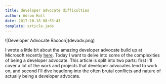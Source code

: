 ```yaml
---
title: developer advocate difficulties
author: Adron Hall
date: 2017-10-18 08:53:43
template: article.jade
---
```

<div class="image float-right">
    ![Developer Advocate Racoon](devadv.png)
</div>

I wrote a little bit about the amazing developer advocate build up at Microsoft recently [here](). Today I want to delve into some of the complexities of being a developer advocate. This article is split into two parts: first I'll cover a lot of the work and projects that developer advocates tend to work on, and second I'll dive headlong into the often brutal conflicts and nature of actually being a developer advocate.

<span class="more"></span>
